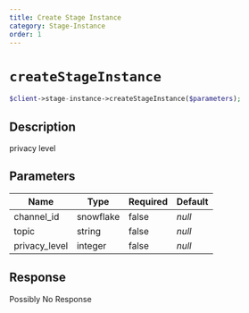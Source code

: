 ```yaml
---
title: Create Stage Instance
category: Stage-Instance
order: 1
---
```


# `createStageInstance`

```php
$client->stage-instance->createStageInstance($parameters);
```

## Description

privacy level

## Parameters


Name | Type | Required | Default
--- | --- | --- | ---
channel_id | snowflake | false | *null*
topic | string | false | *null*
privacy_level | integer | false | *null*

## Response

Possibly No Response

